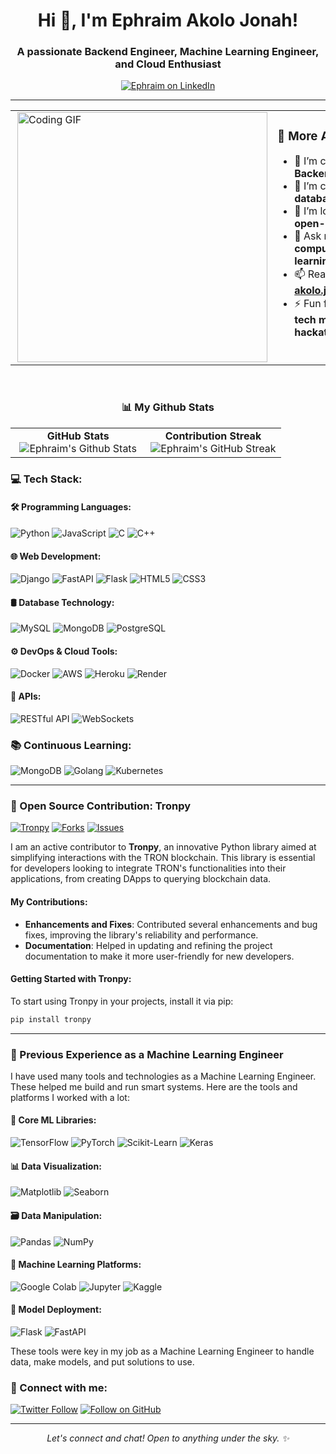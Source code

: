 <h1 align="center">Hi 👋, I'm Ephraim Akolo Jonah!</h1>
<h3 align="center">A passionate Backend Engineer, Machine Learning Engineer, and Cloud Enthusiast</h3>

<p align="center">
<a href="https://www.linkedin.com/in/ephraim-akolo-jonah" target="blank">
<img align="center" src="https://img.shields.io/badge/LinkedIn-blue?style=flat&logo=linkedin&labelColor=blue" alt="Ephraim on LinkedIn"/>
</a>
</p>

---
<table>
  <tr>
    <!-- Right Aligned GIF -->
    <td valign="top" width="50%">
      <img align="right" alt="Coding GIF" src="https://media.giphy.com/media/USV0ym3bVWQJJmNu3N/giphy.gif" width="400" />
    </td>
    <!-- Content on the Left -->
    <td valign="top" width="50%">
      <h3>🧐 More About Me:</h3>
      <ul>
        <li>🔭 I’m currently working as a <strong>Backend Engineer at Paritie</strong></li>
        <li>🌱 I’m currently learning <strong>NoSQL databases</strong> 🚀</li>
        <li>👯 I’m looking to collaborate on <strong>open-source projects</strong></li>
        <li>💬 Ask me about <strong>Python, cloud computing, and machine learning</strong></li>
        <li>📫 Reach me at <strong><a href="mailto:akolo.jonah.kutsa@gmail.com">akolo.jonah.kutsa@gmail.com</a></strong></li>
        <li>⚡ Fun fact: <strong>I love to attend tech meetups and hackathons</strong></li>
      </ul>
    </td>
  </tr>
</table>

<br/>
<h3 align="center">📊 My Github Stats</h3>

<!-- GitHub stats grid -->
<table>
  <tr>
    <!-- GitHub Stats Card -->
    <td align="center" width="50%">
      <b>GitHub Stats</b><br/>
      <img src="https://github-readme-stats.vercel.app/api?username=ephraim-akolo&show_icons=true&theme=algolia" alt="Ephraim's Github Stats" />
    </td>
    <!-- Contribution Streak -->
    <td align="center" width="50%">
      <b>Contribution Streak</b><br/>
      <img src="https://github-readme-streak-stats.herokuapp.com/?user=ephraim-akolo&theme=dark" alt="Ephraim's GitHub Streak"/>
    </td>
  </tr>
</table>


### 💻 Tech Stack:

#### 🛠️ Programming Languages:
![Python](https://img.shields.io/badge/Python-3776AB?style=for-the-badge&logo=python&logoColor=white)
![JavaScript](https://img.shields.io/badge/JavaScript-F7DF1E?style=for-the-badge&logo=javascript&logoColor=black)
![C](https://img.shields.io/badge/C-00599C?style=for-the-badge&logo=c&logoColor=white)
![C++](https://img.shields.io/badge/C++-00599C?style=for-the-badge&logo=cplusplus&logoColor=white)

#### 🌐 Web Development:
![Django](https://img.shields.io/badge/Django-092E20?style=for-the-badge&logo=django&logoColor=white)
![FastAPI](https://img.shields.io/badge/FastAPI-009688?style=for-the-badge&logo=fastapi&logoColor=white)
![Flask](https://img.shields.io/badge/Flask-000000?style=for-the-badge&logo=flask&logoColor=white)
![HTML5](https://img.shields.io/badge/HTML5-E34F26?style=for-the-badge&logo=html5&logoColor=white)
![CSS3](https://img.shields.io/badge/CSS3-1572B6?style=for-the-badge&logo=css3&logoColor=white)

#### 🛢️ Database Technology:
![MySQL](https://img.shields.io/badge/MySQL-4479A1?style=for-the-badge&logo=mysql&logoColor=white)
![MongoDB](https://img.shields.io/badge/MongoDB-47A248?style=for-the-badge&logo=mongodb&logoColor=white)
![PostgreSQL](https://img.shields.io/badge/SQL_Databases-336791?style=for-the-badge&logo=postgresql&logoColor=white)

#### ⚙️ DevOps & Cloud Tools:
![Docker](https://img.shields.io/badge/Docker-2496ED?style=for-the-badge&logo=docker&logoColor=white)
![AWS](https://img.shields.io/badge/AWS-232F3E?style=for-the-badge&logo=amazonaws&logoColor=white)
![Heroku](https://img.shields.io/badge/Heroku-430098?style=for-the-badge&logo=heroku&logoColor=white)
![Render](https://img.shields.io/badge/Render-46E3B7?style=for-the-badge&logo=render&logoColor=white)

#### 📡 APIs:
![RESTful API](https://img.shields.io/badge/RESTful_API-585858?style=for-the-badge)
![WebSockets](https://img.shields.io/badge/WebSockets-00A9E0?style=for-the-badge&logo=websockets&logoColor=white)


### 📚 Continuous Learning:

![MongoDB](https://img.shields.io/badge/MongoDB-47A248?style=for-the-badge&logo=mongodb&logoColor=white)
![Golang](https://img.shields.io/badge/Golang-00ADD8?style=for-the-badge&logo=go&logoColor=white)
![Kubernetes](https://img.shields.io/badge/Kubernetes-326CE5?style=for-the-badge&logo=kubernetes&logoColor=white)


---


### 🌟 Open Source Contribution: Tronpy

[![Tronpy](https://img.shields.io/github/stars/andelf/tronpy?style=social)](https://github.com/andelf/tronpy) [![Forks](https://img.shields.io/github/forks/andelf/tronpy?style=social)](https://github.com/andelf/tronpy/network/members) [![Issues](https://img.shields.io/github/issues/andelf/tronpy)](https://github.com/andelf/tronpy/issues)

I am an active contributor to **Tronpy**, an innovative Python library aimed at simplifying interactions with the TRON blockchain. This library is essential for developers looking to integrate TRON's functionalities into their applications, from creating DApps to querying blockchain data.

#### My Contributions:
- **Enhancements and Fixes**: Contributed several enhancements and bug fixes, improving the library's reliability and performance.
- **Documentation**: Helped in updating and refining the project documentation to make it more user-friendly for new developers.


#### Getting Started with Tronpy:
To start using Tronpy in your projects, install it via pip:
```bash
pip install tronpy
```
---

### 🤖 Previous Experience as a Machine Learning Engineer

I have used many tools and technologies as a Machine Learning Engineer. These helped me build and run smart systems. Here are the tools and platforms I worked with a lot:

#### 🧠 Core ML Libraries:
![TensorFlow](https://img.shields.io/badge/TensorFlow-FF6F00?style=for-the-badge&logo=tensorflow&logoColor=white)
![PyTorch](https://img.shields.io/badge/PyTorch-EE4C2C?style=for-the-badge&logo=pytorch&logoColor=white)
![Scikit-Learn](https://img.shields.io/badge/scikit_learn-F7931E?style=for-the-badge&logo=scikit-learn&logoColor=white)
![Keras](https://img.shields.io/badge/Keras-D00000?style=for-the-badge&logo=keras&logoColor=white)

#### 📊 Data Visualization:
![Matplotlib](https://img.shields.io/badge/Matplotlib-11557c?style=for-the-badge&logo=matplotlib&logoColor=white)
![Seaborn](https://img.shields.io/badge/Seaborn-3776AB?style=for-the-badge&logo=seaborn&logoColor=white)

#### 🗃️ Data Manipulation:
![Pandas](https://img.shields.io/badge/Pandas-150458?style=for-the-badge&logo=pandas&logoColor=white)
![NumPy](https://img.shields.io/badge/NumPy-013243?style=for-the-badge&logo=numpy&logoColor=white)

#### 🧮 Machine Learning Platforms:
![Google Colab](https://img.shields.io/badge/Google_Colab-F9AB00?style=for-the-badge&logo=googlecolab&color=525252)
![Jupyter](https://img.shields.io/badge/Jupyter-F37626?style=for-the-badge&logo=jupyter&logoColor=white)
![Kaggle](https://img.shields.io/badge/Kaggle-20BEFF?style=for-the-badge&logo=kaggle&logoColor=white)

#### 🔄 Model Deployment:
![Flask](https://img.shields.io/badge/Flask-000000?style=for-the-badge&logo=flask&logoColor=white)
![FastAPI](https://img.shields.io/badge/FastAPI-009688?style=for-the-badge&logo=fastapi&logoColor=white)

These tools were key in my job as a Machine Learning Engineer to handle data, make models, and put solutions to use.



### 🤝 Connect with me:

<a href="https://x.com/AkoloJonah?t=5NpllaG6vDGwBLGVS_BpgQ&s=09"><img alt="Twitter Follow" src="https://img.shields.io/twitter/follow/akolojonah?style=social"></a>
<a href="https://github.com/ephraim-akolo"><img src="https://img.shields.io/github/followers/ephraim-akolo?label=Follow&style=social" alt="Follow on GitHub"></a>

---

<p align="center">
  <i>Let's connect and chat! Open to anything under the sky. ✨</i>
</p>
